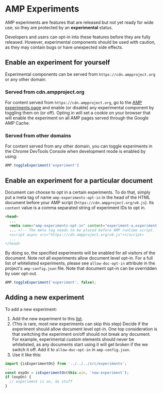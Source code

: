 # AMP Experiments

AMP experiments are features that are released but not yet ready for wide use, so they are protected by an **experimental** status.

Developers and users can opt-in into these features before they are fully released. However, experimental components should be used with caution, as they may contain bugs or have unexpected side effects.

## Enable an experiment for yourself

Experimental components can be served from `https://cdn.ampproject.org` or any other domain.

### Served from cdn.ampproject.org

For content served from `https://cdn.ampproject.org`, go to the [AMP experiments page](https://cdn.ampproject.org/experiments.html) and enable (or disable) any experimental component by toggling them on (or off). Opting in will set a cookie on your browser that will enable the experiment on all AMP pages served through the Google AMP Cache.

### Served from other domains

For content served from any other domain, you can toggle experiments in the Chrome DevTools Console when development mode is enabled by using:

```javascript
AMP.toggleExperiment('experiment')
```

## Enable an experiment for a particular document
Document can choose to opt in a certain experiments. To do that, simply put a meta tag of name `amp-experiments-opt-in` in the head of the HTML document before your AMP script (`https://cdn.ampproject.org/v0.js`). Its `content` value is a comma separated string of experiment IDs to opt in.
```HTML
<head>
  ...
  <meta name="amp-experiments-opt-in" content="experiment-a,experiment-b">
  ... <!-- The meta tag needs to be placed before AMP runtime script. ->
  <script async src="https://cdn.ampproject.org/v0.js"></script>
  ...
</head>
```
By doing so, the specified experiments will be enabled for all visitors of the document.
Note not all experiments allow document level opt-in. For a full list of whitelisted experiments, please see `allow-doc-opt-in` attribute in the project's `amp-config.json` file.
Note that document opt-in can be overridden by user opt-out.
```javascript
AMP.toggleExperiment('experiment', false);
```

## Adding a new experiment

To add a new experiment:

1. Add the new experiment to this [list](https://github.com/ampproject/amphtml/blob/master/tools/experiments/experiments.js).
1. (This is rare, most new experiments can skip this step) Decide if the experiment should allow document level opt-in. One top consideration is that switching the experiment on/off should not break any document. For example, experimental custom elements should never be whitelisted, as any documents start using it will get broken if the we switch it off. Add it to `allow-doc-opt-in` in `amp-config.json`.
1. Use it like this:

```javascript
import {isExperimentOn} from '../../../src/experiments';
...
const expOn = isExperimentOn(this.win, 'new-experiment');
if (expOn) {
  // experiment is on, do stuff
}
```
